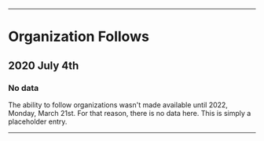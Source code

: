 
***

# Organization Follows

## 2020 July 4th

### No data

The ability to follow organizations wasn't made available until 2022, Monday, March 21st. For that reason, there is no data here. This is simply a placeholder entry.

***
